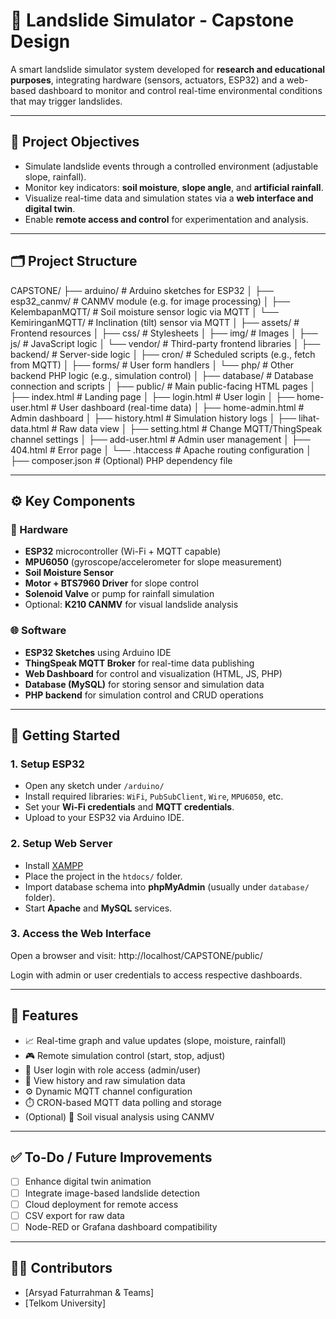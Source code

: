 # 🌋 Landslide Simulator - Capstone Design

A smart landslide simulator system developed for **research and educational purposes**, integrating hardware (sensors, actuators, ESP32) and a web-based dashboard to monitor and control real-time environmental conditions that may trigger landslides.

---

## 📌 Project Objectives

- Simulate landslide events through a controlled environment (adjustable slope, rainfall).
- Monitor key indicators: **soil moisture**, **slope angle**, and **artificial rainfall**.
- Visualize real-time data and simulation states via a **web interface and digital twin**.
- Enable **remote access and control** for experimentation and analysis.

---

## 🗂️ Project Structure
CAPSTONE/
├── arduino/ # Arduino sketches for ESP32
│ ├── esp32_canmv/ # CANMV module (e.g. for image processing)
│ ├── KelembapanMQTT/ # Soil moisture sensor logic via MQTT
│ └── KemiringanMQTT/ # Inclination (tilt) sensor via MQTT
│
├── assets/ # Frontend resources
│ ├── css/ # Stylesheets
│ ├── img/ # Images
│ ├── js/ # JavaScript logic
│ └── vendor/ # Third-party frontend libraries
│
├── backend/ # Server-side logic
│ ├── cron/ # Scheduled scripts (e.g., fetch from MQTT)
│ ├── forms/ # User form handlers
│ └── php/ # Other backend PHP logic (e.g., simulation control)
│
├── database/ # Database connection and scripts
│
├── public/ # Main public-facing HTML pages
│ ├── index.html # Landing page
│ ├── login.html # User login
│ ├── home-user.html # User dashboard (real-time data)
│ ├── home-admin.html # Admin dashboard
│ ├── history.html # Simulation history logs
│ ├── lihat-data.html # Raw data view
│ ├── setting.html # Change MQTT/ThingSpeak channel settings
│ ├── add-user.html # Admin user management
│ ├── 404.html # Error page
│ └── .htaccess # Apache routing configuration
│
├── composer.json # (Optional) PHP dependency file


---

## ⚙️ Key Components

### 🧠 Hardware
- **ESP32** microcontroller (Wi-Fi + MQTT capable)
- **MPU6050** (gyroscope/accelerometer for slope measurement)
- **Soil Moisture Sensor**
- **Motor + BTS7960 Driver** for slope control
- **Solenoid Valve** or pump for rainfall simulation
- Optional: **K210 CANMV** for visual landslide analysis

### 🌐 Software
- **ESP32 Sketches** using Arduino IDE
- **ThingSpeak MQTT Broker** for real-time data publishing
- **Web Dashboard** for control and visualization (HTML, JS, PHP)
- **Database (MySQL)** for storing sensor and simulation data
- **PHP backend** for simulation control and CRUD operations

---

## 🚀 Getting Started

### 1. Setup ESP32
- Open any sketch under `/arduino/`
- Install required libraries: `WiFi`, `PubSubClient`, `Wire`, `MPU6050`, etc.
- Set your **Wi-Fi credentials** and **MQTT credentials**.
- Upload to your ESP32 via Arduino IDE.

### 2. Setup Web Server
- Install [XAMPP](https://www.apachefriends.org/index.html)
- Place the project in the `htdocs/` folder.
- Import database schema into **phpMyAdmin** (usually under `database/` folder).
- Start **Apache** and **MySQL** services.

### 3. Access the Web Interface
Open a browser and visit:
http://localhost/CAPSTONE/public/


Login with admin or user credentials to access respective dashboards.

---

## 🔧 Features

- 📈 Real-time graph and value updates (slope, moisture, rainfall)
- 🎮 Remote simulation control (start, stop, adjust)
- 🔐 User login with role access (admin/user)
- 📄 View history and raw simulation data
- ⚙️ Dynamic MQTT channel configuration
- ⏱️ CRON-based MQTT data polling and storage
- (Optional) 🧠 Soil visual analysis using CANMV

---

## ✅ To-Do / Future Improvements

- [ ] Enhance digital twin animation
- [ ] Integrate image-based landslide detection
- [ ] Cloud deployment for remote access
- [ ] CSV export for raw data
- [ ] Node-RED or Grafana dashboard compatibility

---

## 👨‍💻 Contributors

- [Arsyad Faturrahman & Teams]
- [Telkom University]
